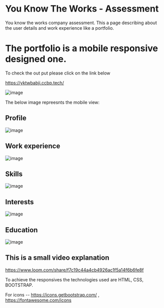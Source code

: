 # You Know The Works - Assessment
You know the works company assessment. This a page describing about the user details and work experience like a portfolio.

# The portfolio is a mobile responsive designed one.
To check the out put please click on the link below 

https://yktwbabji.ccbp.tech/

![image](https://user-images.githubusercontent.com/113676689/233597895-ddbdc3a3-7e50-4f42-96f1-1ccb005c7619.png)

The below image repreesnts the mobile view:

## Profile

![image](https://user-images.githubusercontent.com/113676689/233598324-6054c01b-2286-49a6-819a-03709e130c91.png)

## Work experience
![image](https://user-images.githubusercontent.com/113676689/233599949-3e26cc88-a355-439f-a8b3-fb8e396acb48.png)


## Skills
![image](https://user-images.githubusercontent.com/113676689/233598660-f2c7e67d-5e09-42f6-bb1f-ea5245160907.png)

## Interests
![image](https://user-images.githubusercontent.com/113676689/233600229-7b84eff7-a5fc-440a-9ba7-bf78a40fed94.png)

## Education
![image](https://user-images.githubusercontent.com/113676689/233598763-f042cb0d-3f25-4908-84f0-e81c8815381c.png)



## This is a small video explanation 
https://www.loom.com/share/f7c19c44a4cb4926ac1f5a14f6b6fe8f


To achieve the responsives the technologies used are HTML, CSS, BOOTSTRAP.

For icons -- https://icons.getbootstrap.com/ , https://fontawesome.com/icons



